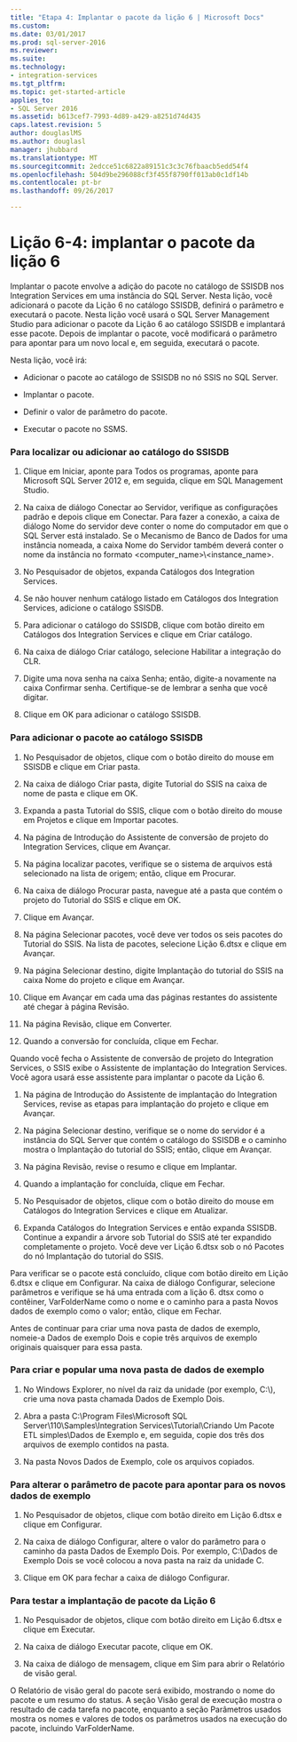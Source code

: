 ```yaml
---
title: "Etapa 4: Implantar o pacote da lição 6 | Microsoft Docs"
ms.custom: 
ms.date: 03/01/2017
ms.prod: sql-server-2016
ms.reviewer: 
ms.suite: 
ms.technology:
- integration-services
ms.tgt_pltfrm: 
ms.topic: get-started-article
applies_to:
- SQL Server 2016
ms.assetid: b613cef7-7993-4d89-a429-a8251d74d435
caps.latest.revision: 5
author: douglaslMS
ms.author: douglasl
manager: jhubbard
ms.translationtype: MT
ms.sourcegitcommit: 2edcce51c6822a89151c3c3c76fbaacb5edd54f4
ms.openlocfilehash: 504d9be296088cf3f455f8790ff013ab0c1df14b
ms.contentlocale: pt-br
ms.lasthandoff: 09/26/2017

---
```

# <a name="lesson-6-4---deploying-the-lesson-6-package"></a>Lição 6-4: implantar o pacote da lição 6
Implantar o pacote envolve a adição do pacote no catálogo de SSISDB nos Integration Services em uma instância do SQL Server. Nesta lição, você adicionará o pacote da Lição 6 no catálogo SSISDB, definirá o parâmetro e executará o pacote. Nesta lição você usará o SQL Server Management Studio para adicionar o pacote da Lição 6 ao catálogo SSISDB e implantará esse pacote. Depois de implantar o pacote, você modificará o parâmetro para apontar para um novo local e, em seguida, executará o pacote.  
  
Nesta lição, você irá:  
  
-   Adicionar o pacote ao catálogo de SSISDB no nó SSIS no SQL Server.  
  
-   Implantar o pacote.  
  
-   Definir o valor de parâmetro do pacote.  
  
-   Executar o pacote no SSMS.  
  
### <a name="to-locate-or-add-the-the-ssisdb-catalog"></a>Para localizar ou adicionar ao catálogo do SSISDB  
  
1.  Clique em Iniciar, aponte para Todos os programas, aponte para Microsoft SQL Server 2012 e, em seguida, clique em SQL Management Studio.  
  
2.  Na caixa de diálogo Conectar ao Servidor, verifique as configurações padrão e depois clique em Conectar. Para fazer a conexão, a caixa de diálogo Nome do servidor deve conter o nome do computador em que o SQL Server está instalado. Se o Mecanismo de Banco de Dados for uma instância nomeada, a caixa Nome do Servidor também deverá conter o nome da instância no formato <computer_name>\\<instance_name>.  
  
3.  No Pesquisador de objetos, expanda Catálogos dos Integration Services.  
  
4.  Se não houver nenhum catálogo listado em Catálogos dos Integration Services, adicione o catálogo SSISDB.  
  
5.  Para adicionar o catálogo do SSISDB, clique com botão direito em Catálogos dos Integration Services e clique em Criar catálogo.  
  
6.  Na caixa de diálogo Criar catálogo, selecione Habilitar a integração do CLR.  
  
7.  Digite uma nova senha na caixa Senha; então, digite-a novamente na caixa Confirmar senha. Certifique-se de lembrar a senha que você digitar.  
  
8.  Clique em OK para adicionar o catálogo SSISDB.  
  
### <a name="to-add-the-package-to-the-ssisdb-catalog"></a>Para adicionar o pacote ao catálogo SSISDB  
  
1.  No Pesquisador de objetos, clique com o botão direito do mouse em SSISDB e clique em Criar pasta.  
  
2.  Na caixa de diálogo Criar pasta, digite Tutorial do SSIS na caixa de nome de pasta e clique em OK.  
  
3.  Expanda a pasta Tutorial do SSIS, clique com o botão direito do mouse em Projetos e clique em Importar pacotes.  
  
4.  Na página de Introdução do Assistente de conversão de projeto do Integration Services, clique em Avançar.  
  
5.  Na página localizar pacotes, verifique se o sistema de arquivos está selecionado na lista de origem; então, clique em Procurar.  
  
6.  Na caixa de diálogo Procurar pasta, navegue até a pasta que contém o projeto do Tutorial do SSIS e clique em OK.  
  
7.  Clique em Avançar.  
  
8.  Na página Selecionar pacotes, você deve ver todos os seis pacotes do Tutorial do SSIS. Na lista de pacotes, selecione Lição 6.dtsx e clique em Avançar.  
  
9. Na página Selecionar destino, digite Implantação do tutorial do SSIS na caixa Nome do projeto e clique em Avançar.  
  
10. Clique em Avançar em cada uma das páginas restantes do assistente até chegar à página Revisão.  
  
11. Na página Revisão, clique em Converter.  
  
12. Quando a conversão for concluída, clique em Fechar.  
  
Quando você fecha o Assistente de conversão de projeto do Integration Services, o SSIS exibe o Assistente de implantação do Integration Services. Você agora usará esse assistente para implantar o pacote da Lição 6.  
  
1.  Na página de Introdução do Assistente de implantação do Integration Services, revise as etapas para implantação do projeto e clique em Avançar.  
  
2.  Na página Selecionar destino, verifique se o nome do servidor é a instância do SQL Server que contém o catálogo do SSISDB e o caminho mostra o Implantação do tutorial do SSIS; então, clique em Avançar.  
  
3.  Na página Revisão, revise o resumo e clique em Implantar.  
  
4.  Quando a implantação for concluída, clique em Fechar.  
  
5.  No Pesquisador de objetos, clique com o botão direito do mouse em Catálogos do Integration Services e clique em Atualizar.  
  
6.  Expanda Catálogos do Integration Services e então expanda SSISDB. Continue a expandir a árvore sob Tutorial do SSIS até ter expandido completamente o projeto. Você deve ver Lição 6.dtsx sob o nó Pacotes do nó Implantação do tutorial do SSIS.  
  
Para verificar se o pacote está concluído, clique com botão direito em Lição 6.dtsx e clique em Configurar. Na caixa de diálogo Configurar, selecione parâmetros e verifique se há uma entrada com a lição 6. dtsx como o contêiner, VarFolderName como o nome e o caminho para a pasta Novos dados de exemplo como o valor; então, clique em Fechar.  
  
Antes de continuar para criar uma nova pasta de dados de exemplo, nomeie-a Dados de exemplo Dois e copie três arquivos de exemplo originais quaisquer para essa pasta.  
  
### <a name="to-create-and-populate-a-new-sample-data-folder"></a>Para criar e popular uma nova pasta de dados de exemplo  
  
1.  No Windows Explorer, no nível da raiz da unidade (por exemplo, C:\\), crie uma nova pasta chamada Dados de Exemplo Dois.  
  
2.  Abra a pasta C:\Program Files\Microsoft SQL Server\110\Samples\Integration Services\Tutorial\Criando Um Pacote ETL simples\Dados de Exemplo e, em seguida, copie dos três dos arquivos de exemplo contidos na pasta.  
  
3.  Na pasta Novos Dados de Exemplo, cole os arquivos copiados.  
  
### <a name="to-change-the-package-parameter-to-point-to-the-new-sample-data"></a>Para alterar o parâmetro de pacote para apontar para os novos dados de exemplo  
  
1.  No Pesquisador de objetos, clique com botão direito em Lição 6.dtsx e clique em Configurar.  
  
2.  Na caixa de diálogo Configurar, altere o valor do parâmetro para o caminho da pasta Dados de Exemplo Dois. Por exemplo, C:\Dados de Exemplo Dois se você colocou a nova pasta na raiz da unidade C.  
  
3.  Clique em OK para fechar a caixa de diálogo Configurar.  
  
### <a name="to-test-the-lesson-6-package-deployment"></a>Para testar a implantação de pacote da Lição 6  
  
1.  No Pesquisador de objetos, clique com botão direito em Lição 6.dtsx e clique em Executar.  
  
2.  Na caixa de diálogo Executar pacote, clique em OK.  
  
3.  Na caixa de diálogo de mensagem, clique em Sim para abrir o Relatório de visão geral.  
  
O Relatório de visão geral do pacote será exibido, mostrando o nome do pacote e um resumo do status. A seção Visão geral de execução mostra o resultado de cada tarefa no pacote, enquanto a seção Parâmetros usados mostra os nomes e valores de todos os parâmetros usados na execução do pacote, incluindo VarFolderName.  
  
  
  

